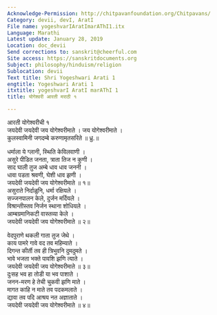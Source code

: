 ```yaml
---
Acknowledge-Permission: http://chitpavanfoundation.org/Chitpavans/
Category: devii, devI, AratI
File name: yogeshvarIAratImarAThI1.itx
Language: Marathi
Latest update: January 28, 2019
Location: doc_devii
Send corrections to: sanskrit@cheerful.com
Site access: https://sanskritdocuments.org
Subject: philosophy/hinduism/religion
Sublocation: devii
Text title: Shri Yogeshwari Arati 1
engtitle: Yogeshwari Arati 1
itxtitle: yogeshvarI AratI marAThI 1
title: योगेश्वरी आरती मराठी १

---
```

  
 आरती योगेश्वरीची १   
     जयदेवी जयदेवी जय योगेश्वरीमाते । जय योगेश्वरीमाते ।  
     कुलस्वामिनी जगदम्बे करुणामृतसरिते ॥ ध्रु.॥  
  
धर्माला ये ग्लानी, स्थिति केविलवाणी ।  
असुरे पीडित जनता, त्राता तिज न कुणी ।  
साद घाली तुज अम्बे धाव धाव जननी ।  
धावा पडता श्रवणी, घेशी धाव झणी ।  
जयदेवी जयदेवी जय योगेश्वरीमाते ॥ १॥    
     असुराते निर्दाळुनि, धर्मा रक्षियले ।  
     सज्जनपालन केले, दुर्जन मर्दियले ।  
     विश्रान्तीस्तव निर्जन स्थाना शोधियले ।  
     आम्बग्रमानिकटी वास्तव्या केले ।  
     जयदेवी जयदेवी जय योगेश्वरीमाते ॥ २॥  
  
वेदपुराणे थकली गाता तुज जेथे ।  
काय पामरे गावे वद तव महिम्याते ।  
दिगन्त कीर्ती तव ही त्रिभुवनि दुमदुमते ।  
भावे भजता भक्ते पावशि झणि त्याते ।  
जयदेवी जयदेवी जय योगेश्वरीमाते ॥ ३॥    
     दुःसह भव हा तोडी या भव पाशाते ।  
     जनन-मरण हे तेची चुकवी झणि माते ।  
     मागत काहि न माते तव पदकमलाते ।  
     द्यावा तव पदि आश्रय नत अज्ञाताते ।  
     जयदेवी जयदेवी जय योगेश्वरीमाते ॥ ४॥   
  
  
  
